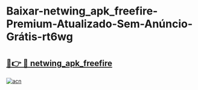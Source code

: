 # Baixar-netwing_apk_freefire-Premium-Atualizado-Sem-Anúncio-Grátis-rt6wg

# <h2><a href="https://8lr4er.esa.edu.pl?src=netwing_apk_freefire&ref=rt6wg">🔗👉 🔴 netwing_apk_freefire</a></h2>

[![acn](https://github.com/user-attachments/assets/0f9c940e-d8b0-45ae-aac7-cd30a18b3e1c)](https://8lr4er.esa.edu.pl?src=netwing_apk_freefire&ref=rt6wg)

